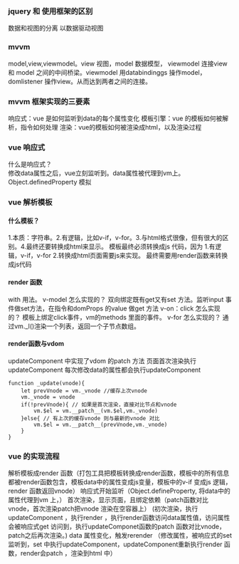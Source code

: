 ### jquery 和 使用框架的区别
数据和视图的分离
以数据驱动视图

### mvvm 
model,view,viewmodel。view 视图，model 数据模型， viewmodel 连接view 和 model 之间的中间桥梁。viewmodel 用databindinggs 操作model，domlistener 操作view。从而达到两者之间的连接。

### mvvm 框架实现的三要素
响应式：vue 是如何监听到data的每个属性变化
模板引擎：vue 的模板如何被解析，指令如何处理
渲染：vue的模板如何被渲染成html，以及渲染过程

### vue 响应式
什么是响应式？<br>
修改data属性之后，vue立刻监听到。data属性被代理到vm上。
Object.definedProperty
模拟

### vue 解析模板
#### 什么模板？
1.本质：字符串。2.有逻辑，比如v-if，v-for。3.与html格式很像，但有很大的区别。4.最终还要转换成html来显示。
模板最终必须转换成js 代码，因为
1.有逻辑，v-if，v-for
2.转换成html页面需要js来实现。
最终需要用render函数来转换成js代码
#### render 函数
with 用法。
v-model 怎么实现的？
双向绑定既有get又有set 方法。监听input 事件做set方法，在指令和domProps 的value 做get 方法
v-on：click 怎么实现的？
模板上绑定click事件，vm的methods 里面的事件。
v-for 怎么实现的？
通过vm._l()渲染一个列表，返回一个子节点数组。
#### render函数与vdom
updateComponent 中实现了vdom 的patch 方法
页面首次渲染执行updateComponent
每次修改data的属性都会执行updateComponent
```
function _update(vnode){
    let prevVnode = vm._vnode //缓存上次vnode
    vm._vnode = vnode
    if(!prevVnode){ // 如果是首次渲染，直接对比节点和vnode
        vm.$el = vm.__patch__(vm.$el,vm._vnode)
    }else{ // 有上次的缓存vnode 则与最新的vnode 对比
        vm.$el = vm.__patch__(prevVnode,vm._vnode)
    }
}
```

### vue 的实现流程
解析模板成render 函数（打包工具把模板转换成render函数，模板中的所有信息都被render函数包含，模板data中的属性变成js变量，模板中的v-if 变成js 逻辑，render 函数返回vnode）
响应式开始监听（Object.defineProperty, 将data中的属性代理到vm 上，）
首次渲染，显示页面，且绑定依赖（patch函数对比vnode，首次渲染patch把vnode 渲染在空容器上）
(初次渲染，执行updateComponent ，执行render ，执行render函数访问data属性值，访问属性会被响应式get 访问到，执行updateComponet函数的patch 函数对比vnode，patch之后再次渲染。)
data 属性变化，触发rerender
（修改属性，被响应式的set监听到，set 中执行updateComponent，updateComponent重新执行render 函数，render会patch ，渲染到html 中）
